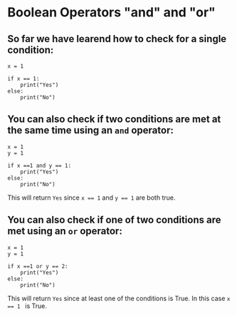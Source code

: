 # Boolean Operators "and" and "or"

## So far we have learend how to check for a single condition:

```
x = 1

if x == 1:
    print("Yes")
else:
    print("No")

```
## You can also check if two conditions are met at the same time using an ```and``` operator:

```
x = 1
y = 1

if x ==1 and y == 1:
    print("Yes")
else:
    print("No")
```
This will return ```Yes``` since ```x == 1``` and ```y == 1``` are both true.

## You can also check if one of two conditions are met using an ```or``` operator:

```
x = 1
y = 1

if x ==1 or y == 2:
    print("Yes")
else:
    print("No")
```
This will return ```Yes``` since at least one of the conditions is True. In this case ```x == 1 ``` is True. 
